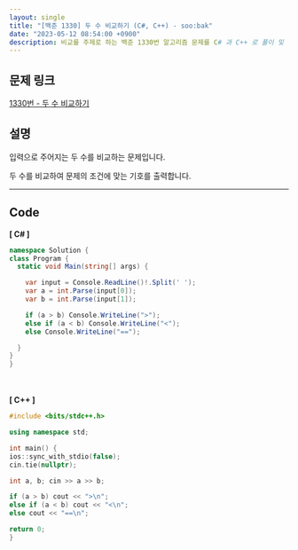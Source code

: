 ```yaml
---
layout: single
title: "[백준 1330] 두 수 비교하기 (C#, C++) - soo:bak"
date: "2023-05-12 08:54:00 +0900"
description: 비교를 주제로 하는 백준 1330번 알고리즘 문제를 C# 과 C++ 로 풀이 및 해설
---
```


## 문제 링크
  [1330번 - 두 수 비교하기](https://www.acmicpc.net/problem/1330)

## 설명
입력으로 주어지는 두 수를 비교하는 문제입니다. <br>

두 수를 비교하여 문제의 조건에 맞는 기호를 출력합니다. <br>

- - -

## Code
<b>[ C# ] </b>
<br>

  ```c#
namespace Solution {
  class Program {
    static void Main(string[] args) {

      var input = Console.ReadLine()!.Split(' ');
      var a = int.Parse(input[0]);
      var b = int.Parse(input[1]);

      if (a > b) Console.WriteLine(">");
      else if (a < b) Console.WriteLine("<");
      else Console.WriteLine("==");

    }
  }
}
  ```
<br><br>
<b>[ C++ ] </b>
<br>

  ```c++
#include <bits/stdc++.h>

using namespace std;

int main() {
  ios::sync_with_stdio(false);
  cin.tie(nullptr);

  int a, b; cin >> a >> b;

  if (a > b) cout << ">\n";
  else if (a < b) cout << "<\n";
  else cout << "==\n";

  return 0;
}
  ```

